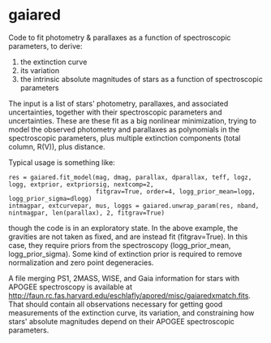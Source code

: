 gaiared
=======

Code to fit photometry & parallaxes as a function of spectroscopic parameters, to derive:
1. the extinction curve
2. its variation
3. the intrinsic absolute magnitudes of stars as a function of spectroscopic parameters

The input is a list of stars' photometry, parallaxes, and associated uncertainties, together with their spectroscopic parameters and uncertainties.  These are these fit as a big nonlinear minimization, trying to model the observed photometry and parallaxes as polynomials in the spectroscopic parameters, plus multiple extinction components (total column, R(V)), plus distance.

Typical usage is something like:
```
res = gaiared.fit_model(mag, dmag, parallax, dparallax, teff, logz, logg, extprior, extpriorsig, nextcomp=2, 
                        fitgrav=True, order=4, logg_prior_mean=logg, logg_prior_sigma=dlogg)
intmagpar, extcurvepar, mus, loggs = gaiared.unwrap_param(res, nband, nintmagpar, len(parallax), 2, fitgrav=True)
``` 
though the code is in an exploratory state.  In the above example, the gravities are not taken as fixed, and are instead fit (fitgrav=True).  In this case, they require priors from the spectroscopy (logg_prior_mean, logg_prior_sigma).  Some kind of extinction prior is required to remove normalization and zero point degeneracies.

A file merging PS1, 2MASS, WISE, and Gaia information for stars with APOGEE spectroscopy is available at <http://faun.rc.fas.harvard.edu/eschlafly/apored/misc/gaiaredxmatch.fits>.  That should contain all observations necessary for getting good measurements of the extinction curve, its variation, and constraining how stars' absolute magnitudes depend on their APOGEE spectroscopic parameters.


